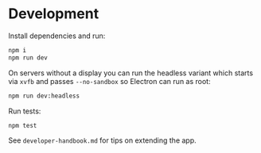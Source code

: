 # Development

Install dependencies and run:

```bash
npm i
npm run dev
```

On servers without a display you can run the headless variant which starts via `xvfb` and passes `--no-sandbox` so Electron can run as root:

```bash
npm run dev:headless
```

Run tests:

```bash
npm test
```

See `developer-handbook.md` for tips on extending the app.
